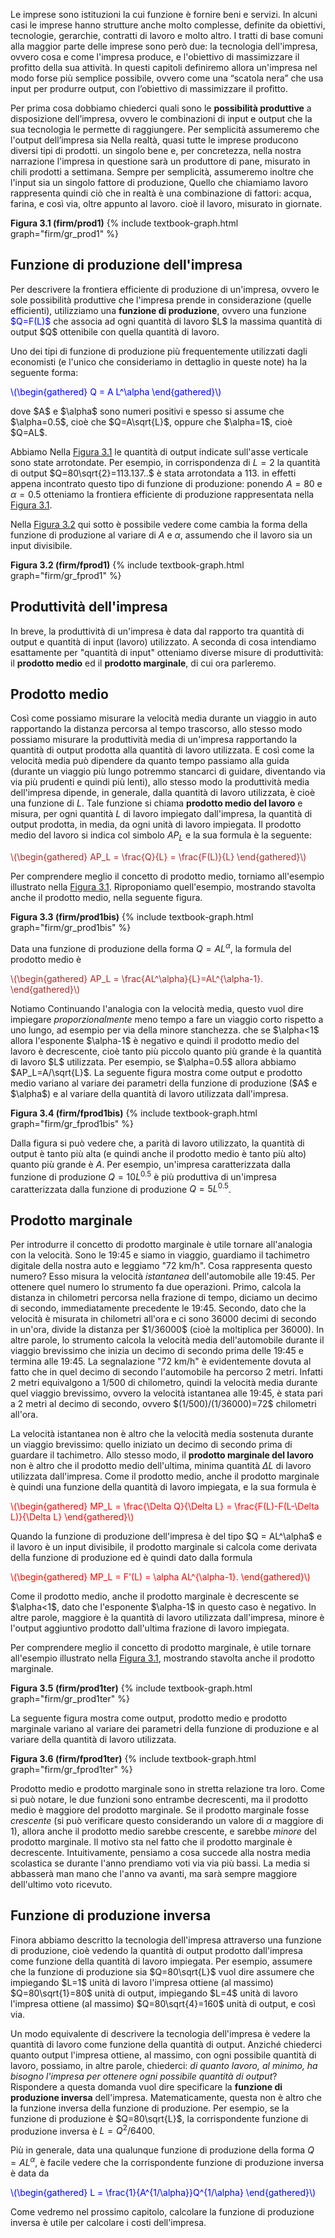 

Le imprese sono istituzioni la cui funzione è fornire beni e servizi. In alcuni casi le imprese hanno strutture anche molto complesse, definite da obiettivi, tecnologie, gerarchie, contratti di lavoro e molto altro. I tratti di base comuni alla maggior parte delle imprese sono però due: la tecnologia dell'impresa, ovvero cosa e come l'impresa produce, e l'obiettivo di massimizzare il profitto della sua attività. In questi capitoli definiremo allora un'impresa nel modo forse più semplice possibile, ovvero come una “scatola nera” che usa input per produrre output, con l’obiettivo di massimizzare il profitto.

Per prima cosa dobbiamo chiederci quali sono le <b>possibilità produttive</b> a disposizione dell’impresa, ovvero le combinazioni di input e output che la sua tecnologia le permette di raggiungere. Per semplicità assumeremo che l'output dell’impresa sia
<span class="marginnote">
Nella realtà, quasi tutte le imprese producono diversi tipi di prodotti.
</span>
un singolo bene e, per concretezza, nella nostra narrazione l'impresa in questione sarà un produttore di pane, misurato in chili prodotti a settimana. Sempre per semplicità, assumeremo inoltre che l'input sia un singolo fattore di produzione,
<span class="marginnote">
Quello che chiamiamo lavoro rappresenta quindi ciò che in realtà è una combinazione di fattori: acqua, farina, e così via, oltre appunto al lavoro.
</span>
cioè il lavoro, misurato in giornate.



<a id="gr_firm/prod1"><strong>Figura 3.1 (firm/prod1)</strong></a>
{% include textbook-graph.html graph="firm/gr_prod1" %}






<h2 id="SUBSEC_prod1">Funzione di produzione dell'impresa</h2>
Per descrivere la frontiera efficiente di produzione di un'impresa, ovvero le sole possibilità produttive che l'impresa prende in considerazione (quelle efficienti), utilizziamo una <b>funzione di produzione</b>, ovvero una funzione <span style="color: blue;">$Q=F(L)$</span> che associa ad ogni quantità di lavoro $L$ la massima quantità di output $Q$ ottenibile con quella quantità di lavoro.


Uno dei tipi di funzione di produzione più frequentemente utilizzati dagli economisti (e l'unico che 
consideriamo in dettaglio in queste note) ha la seguente forma:
<p><span style="color: Blue;">
\(\begin{gathered}
 Q = A L^\alpha
\end{gathered}\)
</span></p>
dove $A$ e $\alpha$ sono numeri positivi e spesso si assume che $\alpha=0.5$, cioè che $Q=A\sqrt{L}$, oppure che $\alpha=1$, cioè $Q=AL$. 

Abbiamo
<span class="marginnote">
  Nella <a href="{{ site.baseurl }}/it/I/3/1#gr_prod1">Figura 3.1</a> le quantità di output indicate sull'asse verticale sono state 
  arrotondate. Per esempio, in corrispondenza di $L=2$ la quantità di output $Q=80\sqrt{2}=113.137..$ è stata 
  arrotondata a 113.
</span>
in effetti appena incontrato questo tipo di funzione di produzione: ponendo $A=80$ e $\alpha=0.5$ otteniamo la frontiera efficiente di produzione rappresentata nella
<a href="{{ site.baseurl }}/it/I/3/1#gr_prod1">Figura 3.1</a>.

Nella <a href="{{ site.baseurl }}/it/I/3/1#gr_fprod1">Figura 3.2</a> qui sotto è possibile vedere come cambia la forma della funzione di produzione al variare di $A$ e $\alpha$, assumendo che il lavoro sia un input divisibile.

<a id="gr_firm/fprod1"><strong>Figura 3.2 (firm/fprod1)</strong></a>
{% include textbook-graph.html graph="firm/gr_fprod1" %}




















<h2 id="SUBSEC_prod2">Produttività dell'impresa</h2>

In breve, la produttività di un'impresa è data dal rapporto tra quantità di output e quantità di input (lavoro) utilizzato.
A seconda di cosa intendiamo esattamente per "quantità di input" otteniamo diverse misure di produttività: il <b>prodotto medio</b> ed il <b>prodotto marginale</b>, di cui ora parleremo.










<h2 id="SUBSEC_AP">Prodotto medio</h2>

Così come possiamo misurare la velocità media durante un viaggio in auto rapportando la distanza
percorsa al tempo trascorso, allo stesso modo possiamo misurare la produttività media di un'impresa rapportando
la quantità di output prodotta alla quantità di lavoro utilizzata. E così come la velocità media
può dipendere da quanto tempo passiamo alla guida (durante un viaggio più lungo potremmo
stancarci di guidare, diventando via via più prudenti e quindi più lenti), allo stesso modo la 
produttività media dell'impresa dipende, in generale, dalla quantità di lavoro utilizzata, è cioè una funzione di $L$.
Tale funzione si chiama <b>prodotto medio del lavoro</b> e misura, per ogni quantità $L$ di lavoro impiegato dall'impresa, 
la quantità di output prodotta, in media, da ogni unità di lavoro impiegata. Il prodotto medio del lavoro si indica col simbolo $AP_L$
e la sua formula è la seguente:
<p><span style="color: Brown;">
\(\begin{gathered}
 AP_L = \frac{Q}{L} = \frac{F(L)}{L}
\end{gathered}\)
</span></p>
Per comprendere meglio il concetto di prodotto medio, torniamo all'esempio illustrato nella <a href="{{ site.baseurl }}/it/I/3/1#gr_prod1">Figura 3.1</a>. Riproponiamo quell'esempio, mostrando stavolta anche il prodotto medio, nella seguente figura.

<a id="gr_firm/prod1bis"><strong>Figura 3.3 (firm/prod1bis)</strong></a>
{% include textbook-graph.html graph="firm/gr_prod1bis" %}



Data una funzione di produzione della forma $Q = AL^\alpha$, la formula del prodotto medio è
<p><span style="color: Brown;">
\(\begin{gathered}
 AP_L = \frac{AL^\alpha}{L}=AL^{\alpha-1}.
\end{gathered}\)
</span></p>
Notiamo
<span class="marginnote">
Continuando l'analogia con la velocità media, questo vuol dire impiegare 
<i>proporzionalmente</i> meno tempo a fare un viaggio corto rispetto a uno lungo, ad esempio per
via della minore stanchezza.
</span>
che se $\alpha<1$ allora l'esponente $\alpha-1$ è negativo e quindi il prodotto medio del lavoro è decrescente, cioè tanto più piccolo quanto più grande è la quantità di lavoro $L$ utilizzata. Per esempio, se $\alpha=0.5$ allora
abbiamo $AP_L=A/\sqrt{L}$. La seguente figura mostra come output e prodotto medio variano al variare dei parametri della funzione di produzione ($A$ e $\alpha$) e al variare della quantità di lavoro utilizzata dall'impresa.

<a id="gr_firm/fprod1bis"><strong>Figura 3.4 (firm/fprod1bis)</strong></a>
{% include textbook-graph.html graph="firm/gr_fprod1bis" %}

Dalla figura si può vedere che, a parità di lavoro utilizzato, la quantità di output è tanto più alta (e quindi anche il prodotto medio è tanto più alto) quanto più grande è $A$. Per esempio, un'impresa caratterizzata dalla funzione di produzione $Q=10L^{0.5}$ è più produttiva di un'impresa caratterizzata dalla funzione di produzione $Q=5L^{0.5}$.























<h2 id="SUBSEC_MP"> Prodotto marginale</h2>
Per introdurre il concetto di prodotto marginale è utile tornare all'analogia con la velocità. Sono le 19:45 e siamo in viaggio, guardiamo il tachimetro digitale della nostra auto e leggiamo "72 km/h". Cosa rappresenta questo numero? Esso misura la velocità <i>istantanea</i> dell'automobile alle 19:45. Per ottenere quel numero lo strumento fa due operazioni. Primo, calcola la distanza in chilometri percorsa nella frazione di tempo, diciamo un decimo di secondo, immediatamente precedente le 19:45. Secondo, dato che la velocità è misurata in chilometri all'ora e ci sono 36000 decimi di secondo in un'ora, divide la distanza per $1/36000$ (cioè la moltiplica per 36000). In altre parole, lo strumento calcola la velocità media dell'automobile durante il viaggio brevissimo che inizia un decimo di secondo prima delle 19:45 e termina alle 19:45. La segnalazione "72 km/h" è evidentemente dovuta al fatto che in quel decimo di secondo l'automobile ha percorso 2 metri. Infatti 2 metri equivalgono a 1/500 di chilometro, quindi la velocità media durante quel viaggio brevissimo, ovvero la 
velocità istantanea alle 19:45, è stata pari a 2 metri al decimo di secondo, ovvero $(1/500)/(1/36000)=72$ chilometri all'ora.

La velocità istantanea non è altro che la velocità media sostenuta durante un viaggio brevissimo: quello iniziato un decimo di secondo prima di guardare il tachimetro. Allo stesso modo, il <b>prodotto marginale del lavoro</b> non è altro che il prodotto medio dell'ultima, minima quantità $\Delta L$ di lavoro utilizzata dall'impresa. Come il prodotto medio, anche il prodotto marginale è quindi una funzione della quantità di lavoro impiegata, e la sua formula è
<p><span style="color: Red;">
\(\begin{gathered}
 MP_L = \frac{\Delta Q}{\Delta L} = \frac{F(L)-F(L-\Delta L)}{\Delta L}
\end{gathered}\)
</span></p>
Quando la funzione di produzione dell'impresa è del tipo $Q = AL^\alpha$ e il lavoro è un input divisibile, il prodotto marginale si calcola come derivata della funzione di produzione ed è quindi dato dalla formula
<p><span style="color: Red;">
\(\begin{gathered}
 MP_L = F'(L) = \alpha AL^{\alpha-1}.
\end{gathered}\)
</span></p>
Come il prodotto medio, anche il prodotto marginale è decrescente se $\alpha<1$, dato che l'esponente $\alpha-1$ in questo caso è negativo. In altre parole, maggiore è la quantità di lavoro utilizzata dall'impresa, minore è l'output aggiuntivo prodotto dall'ultima frazione di lavoro impiegata.

Per comprendere meglio il concetto di prodotto marginale, è utile tornare all'esempio illustrato nella <a href="{{ site.baseurl }}/it/I/3/1#gr_prod1">Figura 3.1</a>, mostrando stavolta anche il prodotto marginale.

<a id="gr_firm/prod1ter"><strong>Figura 3.5 (firm/prod1ter)</strong></a>
{% include textbook-graph.html graph="firm/gr_prod1ter" %}

La seguente figura mostra come output, prodotto medio e prodotto marginale variano al variare dei parametri della funzione di produzione e al variare della quantità di lavoro utilizzata.

<a id="gr_firm/fprod1ter"><strong>Figura 3.6 (firm/fprod1ter)</strong></a>
{% include textbook-graph.html graph="firm/gr_fprod1ter" %}


Prodotto medio e prodotto marginale sono in stretta relazione tra loro. Come si può notare, le due funzioni sono entrambe decrescenti, ma il prodotto medio è maggiore del prodotto marginale.
<span class="marginnote">
Se il prodotto marginale fosse <i>crescente</i> (si può verificare questo considerando un valore di $\alpha$ maggiore di 1), allora anche il prodotto medio sarebbe crescente, e sarebbe <i>minore</i> del prodotto marginale.
</span>
Il motivo sta nel fatto che il prodotto marginale è decrescente. Intuitivamente, pensiamo a cosa succede alla nostra media scolastica se durante l'anno prendiamo voti via via più bassi. La media si abbasserà man mano che l'anno va avanti, ma sarà sempre maggiore dell'ultimo voto ricevuto.












































<h2 id="SUBSEC_prod4">Funzione di produzione inversa</h2>
Finora abbiamo descritto la tecnologia dell'impresa attraverso una funzione di produzione, cioè vedendo la quantità di output prodotto dall'impresa come funzione della quantità di lavoro impiegata. Per esempio, assumere che la funzione di produzione sia $Q=80\sqrt{L}$ vuol dire assumere che impiegando $L=1$ unità di lavoro l'impresa ottiene (al massimo) $Q=80\sqrt{1}=80$ unità di output, impiegando $L=4$ unità di lavoro l'impresa ottiene (al massimo) $Q=80\sqrt{4}=160$ unità di output, e così via.

Un modo equivalente di descrivere la tecnologia dell'impresa è vedere la quantità di lavoro come funzione della quantità di output. Anziché chiederci quanto output l'impresa ottiene, al massimo, con ogni possibile quantità di lavoro, possiamo, in altre parole, chiederci: <i>di quanto lavoro, al minimo, ha bisogno l'impresa per ottenere ogni possibile quantità di output</i>? Rispondere a questa domanda vuol dire specificare la <b>funzione di produzione inversa</b> dell'impresa. Matematicamente, questa non è altro che la funzione inversa della funzione di produzione. Per esempio, se la funzione di produzione è $Q=80\sqrt{L}$, la corrispondente funzione di produzione inversa è $L=Q^2/6400$.

Più in generale, data una qualunque funzione di produzione della forma $Q=AL^\alpha$, è facile vedere che la corrispondente funzione di produzione inversa è data da
<p>
<span style="color: Blue;">
\(\begin{gathered}
 L = \frac{1}{A^{1/\alpha}}Q^{1/\alpha}
\end{gathered}\)
</span>
</p>
Come vedremo nel prossimo capitolo, calcolare la funzione di produzione inversa è utile per calcolare i costi dell'impresa.



